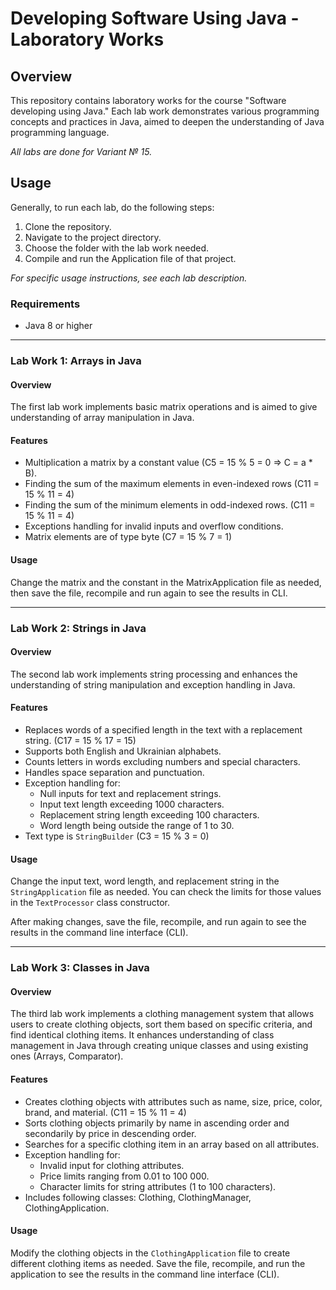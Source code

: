 # Developing Software Using Java - Laboratory Works

## Overview
This repository contains laboratory works for the course "Software developing using Java." Each lab work demonstrates various programming concepts and practices in Java, aimed to deepen the understanding of Java programming language. 

*All labs are done for Variant № 15.*

## Usage
Generally, to run each lab, do the following steps:
1. Clone the repository.
2. Navigate to the project directory.
3. Choose the folder with the lab work needed.
4. Compile and run the Application file of that project.

*For specific usage instructions, see each lab description.*

### Requirements
- Java 8 or higher

--- 
### Lab Work 1: Arrays in Java

#### Overview
The first lab work implements basic matrix operations and is aimed to give understanding of array manipulation in Java.

#### Features
- Multiplication a matrix by a constant value (C5 = 15 % 5 = 0 => C = a * B).
- Finding the sum of the maximum elements in even-indexed rows (C11 = 15 % 11 = 4)
- Finding the sum of the minimum elements in odd-indexed rows. (C11 = 15 % 11 = 4)
- Exceptions handling for invalid inputs and overflow conditions.
- Matrix elements are of type byte (C7 = 15 % 7 = 1)


#### Usage
Change the matrix and the constant in the MatrixApplication file as needed, then save the file, recompile and run again to see the results in CLI.

--- 
### Lab Work 2: Strings in Java

#### Overview
The second lab work implements string processing and enhances the understanding of string manipulation and exception handling in Java.

#### Features
- Replaces words of a specified length in the text with a replacement string. (C17 = 15 % 17 = 15)
- Supports both English and Ukrainian alphabets.
- Counts letters in words excluding numbers and special characters.
- Handles space separation and punctuation.
- Exception handling for:
  - Null inputs for text and replacement strings.
  - Input text length exceeding 1000 characters.
  - Replacement string length exceeding 100 characters.
  - Word length being outside the range of 1 to 30.
- Text type is `StringBuilder` (C3 = 15 % 3 = 0)

#### Usage
Change the input text, word length, and replacement string in the `StringApplication` file as needed. You can check the limits for those values in the `TextProcessor` class constructor.

After making changes, save the file, recompile, and run again to see the results in the command line interface (CLI).

--- 
### Lab Work 3: Classes in Java

#### Overview
The third lab work implements a clothing management system that allows users to create clothing objects, sort them based on specific criteria, and find identical clothing items. It enhances understanding of class management in Java through creating unique classes and using existing ones (Arrays, Comparator).

#### Features
- Creates clothing objects with attributes such as name, size, price, color, brand, and material. (C11 = 15 % 11 = 4)
- Sorts clothing objects primarily by name in ascending order and secondarily by price in descending order.
- Searches for a specific clothing item in an array based on all attributes.
- Exception handling for:
  - Invalid input for clothing attributes.
  - Price limits ranging from 0.01 to 100 000.
  - Character limits for string attributes (1 to 100 characters).
- Includes following classes: Clothing, ClothingManager, ClothingApplication.

#### Usage
Modify the clothing objects in the `ClothingApplication` file to create different clothing items as needed.
Save the file, recompile, and run the application to see the results in the command line interface (CLI).

